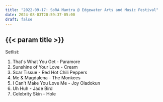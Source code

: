 ```yaml
---
title: "2022-09-17: SoRA Mantra @ Edgewater Arts and Music Festival"
date: 2024-08-03T20:59:37-05:00
draft: false
---
```


## {{< param title >}}

Setlist:
1. That's What You Get - Paramore
2. Sunshine of Your Love - Cream
3. Scar Tissue - Red Hot Chili Peppers
4. Me & Magdalena - The Monkees
5. I Can't Make You Love Me - Joy Oladokun
6. Uh Huh - Jade Bird
7. Celebrity Skin - Hole
